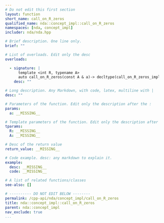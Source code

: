 ```yaml
---
# Do not edit this first section
layout: function
short_name: call_on_R_zeros
qualified_name: nda::concept_impl::call_on_R_zeros
namespaces: [nda, concept_impl]
includer: nda/nda.hpp

# Brief description. One line only.
brief: ""

# List of overloads. Edit only the desc
overloads:

  - signature: |
      template <int R, typename A>
      auto call_on_R_zeros(const A & a)-> decltype(call_on_R_zeros_impl(std::make_index_sequence<R>({}), a))
    desc: ""

# Long description. Any Markdown, with code, latex, multiline with |
desc: ""

# Parameters of the function. Edit only the description after the :
params:
  a: __MISSING__

# Template parameters of the function. Edit only the description after the :
tparams:
  R: __MISSING__
  A: __MISSING__

# Desc of the return value
return_value: __MISSING__

# Code example. desc: any markdown to explain it.
example:
  desc: __MISSING__
  code: __MISSING__

# A list of related functions/classes
see-also: []

# ---------- DO NOT EDIT BELOW --------
permalink: /cpp-api/nda/concept_impl/call_on_R_zeros
title: nda::concept_impl::call_on_R_zeros
parent: nda::concept_impl
nav_exclude: true
...
```


